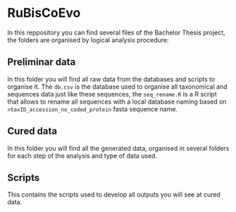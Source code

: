# RuBisCoEvo
In this reppository you can find several files of the Bachelor Thesis project, the folders are organised by logical analysis procedure:

## Preliminar data
In this folder you will find all raw data from the databases and scripts to organise it. The `db.csv` is the database used to organise all taxonomical and sequences data just like these sequences, the `seq_rename.R` is a R script that allows to rename all sequences with a local database naming based on `>taxID_accession_no_coded_protein` fasta sequence name.

## Cured data
In this folder you will find all the generated data, organised in several folders for each step of the analysis and type of data used.

## Scripts
This contains the scripts used to develop all outputs you will see at cured data.
